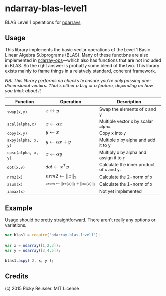 # ndarray-blas-level1

BLAS Level 1 operations for [ndarrays](https://github.com/scijs/ndarray)


## Usage

This library implements the basic vector operations of the Level 1 Basic Linear Algebra Subprograms (BLAS). Many of these functions are also implemented in [ndarray-ops](https://github.com/scijs/ndarray-ops)—which also has functions that are not included in BLAS. So the right answer is probably some blend of the two. This library exists mainly to frame things in a relatively standard, coherent framework.

*NB: This library performs no checks to ensure you're only passing one-dimensional vectors. That's either a bug or a feature, depending on how you think about it.*

| Function | Operation | Description |
| -------- | --------- | ----------- |
| `swap(x,y)` | ![swap](/docs/images/swap.png) | Swap the elements of x and y |
| `scal(alpha,x)` | ![scal](/docs/images/scal.png) | Multiple vector x by scalar alpha |
| `copy(x,y)` | ![copy](/docs/images/copy.png) | Copy x into y |
| `axpy(alpha, x, y)` | ![axpy](/docs/images/axpy.png) | Multiple x by alpha and add it to y |
| `cpsc(alpha, x, y)` | ![cpsc](/docs/images/cpsc.png) | Multiply x by alpha and assign it to y |
| `dot(x,y)` | ![dot](/docs/images/dot.png) | Calculate the inner product of x and y. |
| `nrm2(x)` | ![nrm2](/docs/images/nrm2.png) | Calculate the 2-norm of x |
| `asum(x)` | ![asum](/docs/images/asum.png) | Calculate the 1-norm of x |
| `iamax(x)` |  | Not yet implemented |


## Example

Usage should be pretty straightforward. There aren't really any options or variations.

```javascript
var blas1 = require('ndarray-blas-level1');

var x = ndarray([1,2,3]);
var y = ndarray([3,4,5]);

blas1.axpy( 2, x, y );
```





## Credits
(c) 2015 Ricky Reusser. MIT License

